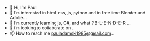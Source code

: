 - 👋 Hi, I’m Paul
- 👀 I’m interested in html, css, js, python and in free time Blender and Adobe...
- 🌱 I’m currently learning js, C#, and what ? B-L-E-N-D-E-R ...
- 💞️ I’m looking to collaborate on ...
- 📫 How to reach me pauladamski1985@gmail.com...

<!---
Picasso85/Picasso85 is a ✨ special ✨ repository because its `README.md` (this file) appears on your GitHub profile.
You can click the Preview link to take a look at your changes.
--->
